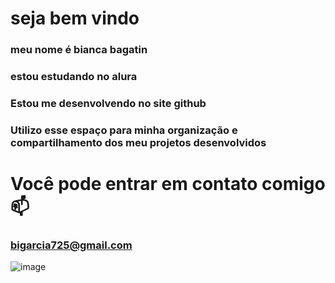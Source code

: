 # seja bem vindo

### meu nome é bianca bagatin
### estou estudando no alura
### Estou me desenvolvendo no site github
### Utilizo esse espaço para minha organização e compartilhamento dos meu projetos desenvolvidos

# Você pode entrar em contato comigo 📫
### bigarcia725@gmail.com 

![![image](https://github.com/bianca-1/bia/assets/169953713/37698401-ea80-4cf0-b7f9-b5002c4375eb)
](link)
